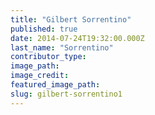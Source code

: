 ```yaml
---
title: "Gilbert Sorrentino"
published: true
date: 2014-07-24T19:32:00.000Z
last_name: "Sorrentino"
contributor_type:
image_path:
image_credit:
featured_image_path:
slug: gilbert-sorrentino1
---
```

